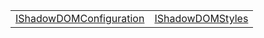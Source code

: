 |                                                                                                          |                                                                                          |
| -------------------------------------------------------------------------------------------------------- | ---------------------------------------------------------------------------------------- |
| [IShadowDOMConfiguration](/runtime-html/styles/interface/style-configuration/ishadowdomconfiguration.md) | [IShadowDOMStyles](/runtime-html/styles/interface/shadow-dom-styles/ishadowdomstyles.md) |